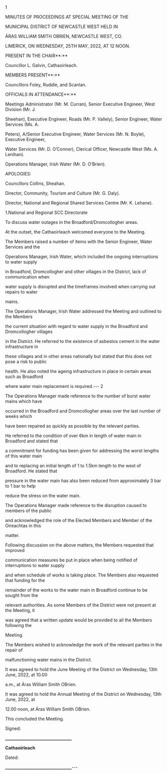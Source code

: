 1

MINUTES OF PROCEEDINGS AT SPECIAL MEETING OF THE

MUNICIPAL DISTRICT OF NEWCASTLE WEST HELD IN

ÁRAS WILLIAM SMITH OBRIEN, NEWCASTLE WEST, CO.

LIMERICK, ON WEDNESDAY, 25TH MAY, 2022, AT 12 NOON.

PRESENT IN THE CHAIR**:**

Councillor L. Galvin, Cathaoirleach.

MEMBERS PRESENT**:**

Councillors Foley, Ruddle, and Scanlan.

OFFICIALS IN ATTENDANCE**:**

Meetings Administrator (Mr. M. Curran), Senior Executive Engineer, West Division (Mr. J.

Sheehan), Executive Engineer, Roads (Mr. P. Vallely), Senior Engineer, Water Services (Ms. A.

Peters), A/Senior Executive Engineer, Water Services (Mr. N. Boyle), Executive Engineer,

Water Services (Mr. D. O’Connor), Clerical Officer, Newcastle West (Ms. A. Lenihan).

Operations Manager, Irish Water (Mr. D. O’Brien).

APOLOGIES:

Councillors Collins, Sheahan.

Director, Community, Tourism and Culture (Mr. G. Daly).

Director, National and Regional Shared Services Centre (Mr. K. Lehane).

1.National and Regional SCC Directorate

To discuss water outages in the Broadford/Dromcollogher areas.

At the outset, the Cathaoirleach welcomed everyone to the Meeting.

The Members raised a number of items with the Senior Engineer, Water Services and the

Operations Manager, Irish Water, which included the ongoing interruptions to water supply

in Broadford, Dromcollogher and other villages in the District, lack of communication when

water supply is disrupted and the timeframes involved when carrying out repairs to water

mains.

The Operations Manager, Irish Water addressed the Meeting and outlined to the Members

the current situation with regard to water supply in the Broadford and Dromcollogher villages

in the District. He referred to the existence of asbestos cement in the water infrastructure in

these villages and in other areas nationally but stated that this does not pose a risk to public

health. He also noted the ageing infrastructure in place in certain areas such as Broadford

where water main replacement is required.---
2

The Operations Manager made reference to the number of burst water mains which have

occurred in the Broadford and Dromcollogher areas over the last number of weeks which

have been repaired as quickly as possible by the relevant parties.

He referred to the condition of over 6km in length of water main in Broadford and stated that

a commitment for funding has been given for addressing the worst lengths of this water main

and to replacing an initial length of 1 to 1.5km length to the west of Broadford. He stated that

pressure in the water main has also been reduced from approximately 3 bar to 1 bar to help

reduce the stress on the water main.

The Operations Manager made reference to the disruption caused to members of the public

and acknowledged the role of the Elected Members and Member of the Oireachtas in this

matter.

Following discussion on the above matters, the Members requested that improved

communication measures be put in place when being notified of interruptions to water supply

and when schedule of works is taking place. The Members also requested that funding for the

remainder of the works to the water main in Broadford continue to be sought from the

relevant authorities. As some Members of the District were not present at the Meeting, it

was agreed that a written update would be provided to all the Members following the

Meeting.

The Members wished to acknowledge the work of the relevant parties in the repair of

malfunctioning water mains in the District.

It was agreed to hold the June Meeting of the District on Wednesday, 13th June, 2022, at 10.00

a.m., at Áras William Smith OBrien.

It was agreed to hold the Annual Meeting of the District on Wednesday, 13th June, 2022, at

12.00 noon, at Áras William Smith OBrien.

This concluded the Meeting.

Signed:

**\_\_\_\_\_\_\_\_\_\_\_\_\_\_\_\_\_\_\_\_\_\_\_\_\_\_\_\_\_\_\_\_**

**Cathaoirleach**

Dated:

**\_\_\_\_\_\_\_\_\_\_\_\_\_\_\_\_\_\_\_\_\_\_\_\_\_\_\_\_\_\_\_\_**---
